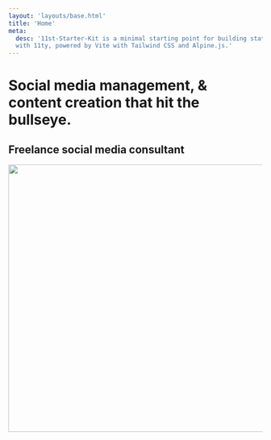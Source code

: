 ```yaml
---
layout: 'layouts/base.html'
title: 'Home'
meta:
  desc: '11st-Starter-Kit is a minimal starting point for building static websites
  with 11ty, powered by Vite with Tailwind CSS and Alpine.js.'
---
```


<div class="hero">
  <div class="hero-content">
    <div>
      <h1>Social media management, & content creation that hit the bullseye.</h1>
      <h2 class="uppercase">Freelance social media consultant</h2>
    </div>
    <div>
      <img src="/images/dartboard.png" width="531" height="531">
    </div>
  </div>
</div>
